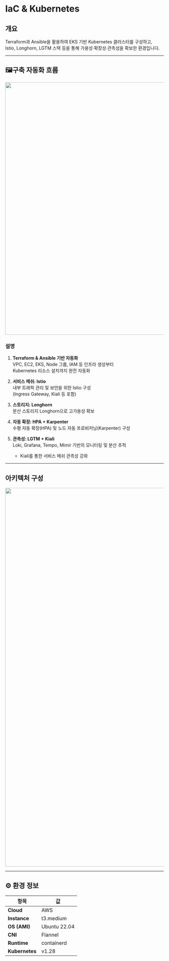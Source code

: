 # IaC & Kubernetes

## 개요
Terraform과 Ansible을 활용하여 EKS 기반 Kubernetes 클러스터를 구성하고,  
Istio, Longhorn, LGTM 스택 등을 통해 가용성·확장성·관측성을 확보한 환경입니다.

---

## 🖼구축 자동화 흐름

<img src="https://github.com/user-attachments/assets/e13f2643-7197-4f83-9311-94b2d73d3b77" width="800">

### 설명
1. **Terraform & Ansible 기반 자동화**  
   VPC, EC2, EKS, Node 그룹, IAM 등 인프라 생성부터  
   Kubernetes 리소스 설치까지 완전 자동화

2. **서비스 메쉬: Istio**  
   내부 트래픽 관리 및 보안을 위한 Istio 구성  
   (Ingress Gateway, Kiali 등 포함)

3. **스토리지: Longhorn**  
   분산 스토리지 Longhorn으로 고가용성 확보

4. **자동 확장: HPA + Karpenter**  
   수평 자동 확장(HPA) 및 노드 자동 프로비저닝(Karpenter) 구성

5. **관측성: LGTM + Kiali**  
   Loki, Grafana, Tempo, Mimir 기반의 모니터링 및 분산 추적  
   + Kiali를 통한 서비스 메쉬 관측성 강화

---

## 아키텍처 구성

<img src="https://github.com/user-attachments/assets/258e90b5-4db8-424e-adfb-413ece71c137" width="1200">

---

## ⚙️ 환경 정보

| 항목            | 값                 |
|-----------------|--------------------|
| **Cloud**       | AWS                |
| **Instance**    | t3.medium          |
| **OS (AMI)**    | Ubuntu 22.04       |
| **CNI**         | Flannel            |
| **Runtime**     | containerd         |
| **Kubernetes**  | v1.28              |
